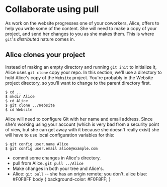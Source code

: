 # Collaborate using pull

As work on the website progresses one of your coworkers, Alice, offers to help
you write some of the content.  She will need to make a copy of your project,
and send her changes to you as she makes them.  This is where `git`'s
_distributed_ nature comes in.

## Alice clones your project

Instead of making an empty directory and running `git init` to initialize it,
Alice uses `git clone` copy your repo.  In this section, we'll use a directory
to hold Alice's copy of the `Website` project.  You're probably in the Website
project directory, so you'll want to change to the parent directory first.

```
$ cd ..
$ mkdir Alice
$ cd Alice
$ git clone ../Website
$ cd Website
```

Alice will need to configure Git with her name and email address.  Since she's
working using your account (which is very bad from a security point of view,
but she can get away with it because she doesn't really exist) she will have
to use local configuration variables for this:

```
$ git config user.name Alice
$ git config user.email alice@example.com
```

* commit some changes in Alice's directory.
* pull from Alice. `git pull ../Alice`
* Make changes in both your tree and Alice's.
* Alice: `git pull` -- she has an origin remote; you don't.
  alice blue: 	#F0F8FF body { background-color:  #F0F8FF; } 
